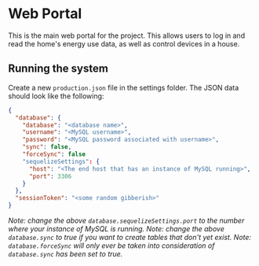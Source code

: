# Web Portal

This is the main web portal for the project. This allows users to log in and read the home's energy use data, as well as control devices in a house.

## Running the system

Create a new `production.json` file in the settings folder. The JSON data should look like the following:

```json
{
  "database": {
    "database": "<database name>",
    "username": "<MySQL username>",
    "password": "<MySQL password associated with username>",
    "sync": false,
    "forceSync": false
    "sequelizeSettings": {
      "host": "<The end host that has an instance of MySQL running>",
      "port": 3306
    }
  },
  "sessionToken": "<some random gibberish>"
}
```

*Note: change the above `database.sequelizeSettings.port` to the number where your instance of MySQL is running.*
*Note: change the above `database.sync` to true if you want to create tables that don't yet exist.*
*Note: `database.forceSync` will only ever be taken into consideration of `database.sync` has been set to true.*